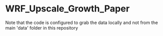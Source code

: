 # WRF_Upscale_Growth_Paper

Note that the code is configured to grab the data locally and not from the main 'data' folder in this repository